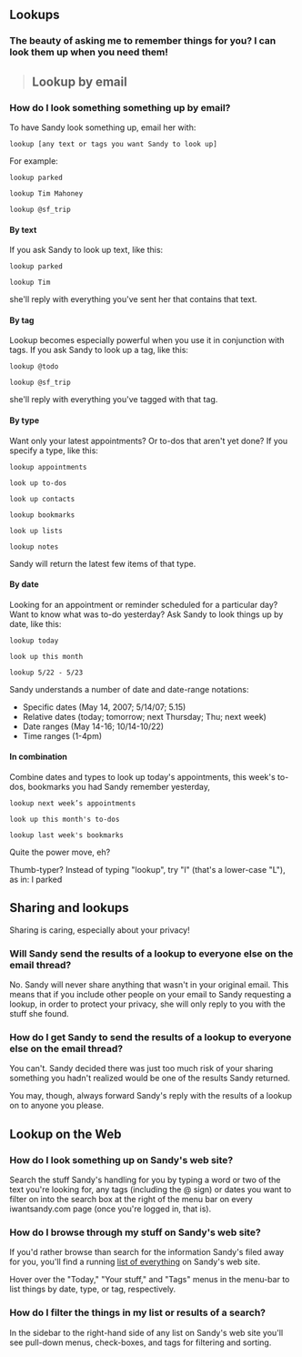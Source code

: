 ## Lookups ##

### The beauty of asking me to remember things for you? I can look them up when you need them! ###










> <div>
<blockquote><div>
<h2>Lookup by email</h2></blockquote></li></ul>

### How do I look something something up by email? ###

To have Sandy look something up, email her with:

```
lookup [any text or tags you want Sandy to look up]
```
For example:

```
lookup parked
```
```
lookup Tim Mahoney
```
```
lookup @sf_trip
```
#### By text ####

If you ask Sandy to look up text, like this:

```
lookup parked
```
```
lookup Tim
```
she'll reply with everything you've sent her that contains that text.

#### By tag ####

Lookup becomes especially powerful when you use it in conjunction with tags. If you ask Sandy to look up a tag, like this:

```
lookup @todo
```
```
lookup @sf_trip
```
she'll reply with everything you've tagged with that tag.

#### By type ####

Want only your latest appointments?  Or to-dos that aren't yet done?  If you specify a type, like this:

```
lookup appointments
```
```
look up to-dos
```
```
look up contacts
```
```
lookup bookmarks
```
```
look up lists
```
```
lookup notes
```
Sandy will return the latest few items of that type.

#### By date ####

Looking for an appointment or reminder scheduled for a particular day? Want to know what was to-do yesterday? Ask Sandy to look things up by date, like this:

```
lookup today
```
```
look up this month
```
```
lookup 5/22 - 5/23
```
Sandy understands a number of date and date-range notations:



  * Specific dates (May 14, 2007; 5/14/07; 5.15)
  * Relative dates (today; tomorrow; next Thursday; Thu; next week)
  * Date ranges (May 14-16; 10/14-10/22)
  * Time ranges (1-4pm)


#### In combination ####

Combine dates and types to look up today's appointments, this week's to-dos, bookmarks you had Sandy remember yesterday,

```
lookup next week’s appointments
```
```
look up this month's to-dos
```
```
lookup last week's bookmarks
```
Quite the power move, eh?

<div>Thumb-typer? Instead of typing "lookup", try "l" (that's a lower-case "L"), as in: l parked</div>

## Sharing and lookups ##

Sharing is caring, especially about your privacy!

### Will Sandy send the results of a lookup to everyone else on the email thread? ###

No.  Sandy will never share anything that wasn't in your original email. This means that if you include other people on your email to Sandy requesting a lookup, in order to protect your privacy, she will only reply to you with the stuff she found.

### How do I get Sandy to send the results of a lookup to everyone else on the email thread? ###

You can't. Sandy decided there was just too much risk of your sharing something you hadn't realized would be one of the results Sandy returned.

You may, though, always forward Sandy's reply with the results of a lookup on to anyone you please.

## Lookup on the Web ##

### How do I look something up on Sandy's web site? ###

Search the stuff Sandy's handling for you by typing a word or two of the text you're looking for, any tags (including the @ sign) or dates you want to filter on into the search box at the right of the menu bar on every iwantsandy.com page (once you're logged in, that is).

### How do I browse through my stuff on Sandy's web site? ###

If you'd rather browse than search for the information Sandy's filed away for you, you'll find a running <a href='http://iwantsandy.com/list'>list of everything</a> on Sandy's web site.

Hover over the "Today," "Your stuff," and "Tags" menus in the menu-bar to list things by date, type, or tag, respectively.

### How do I filter the things in my list or results of a search? ###

In the sidebar to the right-hand side of any list on Sandy's web site you'll see pull-down menus, check-boxes, and tags for filtering and sorting.
> </div>
</li></ul><blockquote></div></blockquote>



